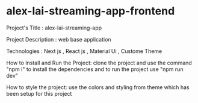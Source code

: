 # alex-lai-streaming-app-frontend
Project's Title : alex-lai-streaming-app

Project Description : web base application 

Technologies : Next js , React js , Material Ui , Custome Theme

How to Install and Run the Project: clone the project and use the command "npm i" to install the dependencies and to run the project use "npm run dev" 

How to style the project: use the colors and styling from theme which has been setup for this project
